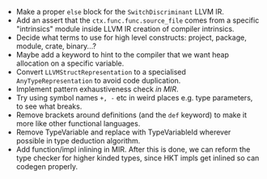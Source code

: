 - Make a proper `else` block for the `SwitchDiscriminant` LLVM IR.
- Add an assert that the `ctx.func.func.source_file` comes from a specific "intrinsics" module inside LLVM IR creation of compiler intrinsics.
- Decide what terms to use for high level constructs: project, package, module, crate, binary...?
- Maybe add a keyword to hint to the compiler that we want heap allocation on a specific variable.
- Convert `LLVMStructRepresentation` to a specialised `AnyTypeRepresentation` to avoid code duplication.
- Implement pattern exhaustiveness check *in MIR*.
- Try using symbol names `+, -` etc in weird places e.g. type parameters, to see what breaks.
- Remove brackets around definitions (and the `def` keyword) to make it more like other functional languages.
- Remove TypeVariable and replace with TypeVariableId wherever possible in type deduction algorithm.
- Add function/impl inlining in MIR. After this is done, we can reform the type checker for higher kinded types, since HKT impls get inlined so can codegen properly.
